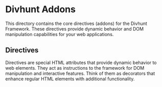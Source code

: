 # Divhunt Addons

This directory contains the core directives (addons) for the Divhunt Framework. These directives provide dynamic behavior and DOM manipulation capabilities for your web applications.

## Directives

Directives are special HTML attributes that provide dynamic behavior to web elements. They act as instructions to the framework for DOM manipulation and interactive features. Think of them as decorators that enhance regular HTML elements with additional functionality.
